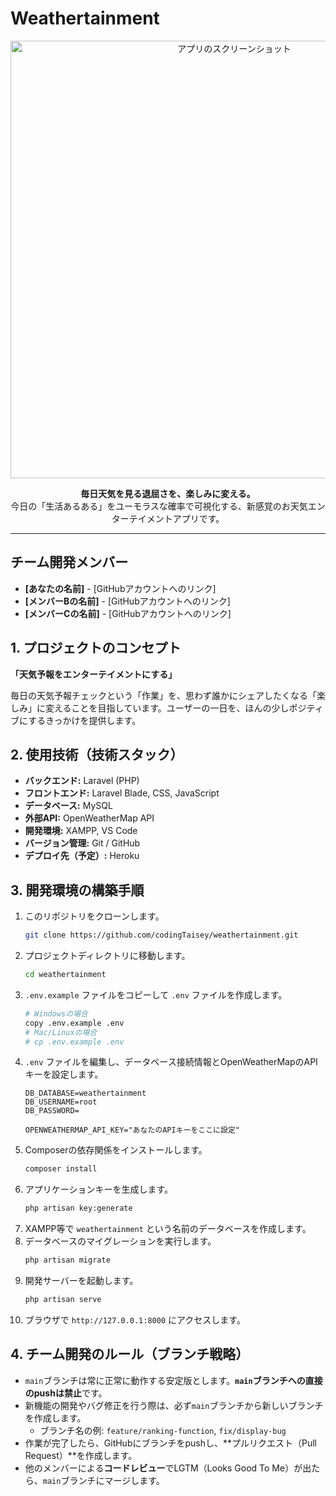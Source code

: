 # Weathertainment

<p align="center">
  <!-- ここに後でアプリのスクリーンショットなどを挿入すると、より魅力的になります -->
  <img src="" alt="アプリのスクリーンショット" width="700">
</p>

<p align="center">
  <strong>毎日天気を見る退屈さを、楽しみに変える。</strong><br>
  今日の「生活あるある」をユーモラスな確率で可視化する、新感覚のお天気エンターテイメントアプリです。
</p>

---

## チーム開発メンバー

*   **[あなたの名前]** - [GitHubアカウントへのリンク]
*   **[メンバーBの名前]** - [GitHubアカウントへのリンク]
*   **[メンバーCの名前]** - [GitHubアカウントへのリンク]

## 1. プロジェクトのコンセプト

**「天気予報をエンターテイメントにする」**

毎日の天気予報チェックという「作業」を、思わず誰かにシェアしたくなる「楽しみ」に変えることを目指しています。ユーザーの一日を、ほんの少しポジティブにするきっかけを提供します。

## 2. 使用技術（技術スタック）

*   **バックエンド:** Laravel (PHP)
*   **フロントエンド:** Laravel Blade, CSS, JavaScript
*   **データベース:** MySQL
*   **外部API:** OpenWeatherMap API
*   **開発環境:** XAMPP, VS Code
*   **バージョン管理:** Git / GitHub
*   **デプロイ先（予定）:** Heroku

## 3. 開発環境の構築手順

1.  このリポジトリをクローンします。
    ```bash
    git clone https://github.com/codingTaisey/weathertainment.git
    ```
2.  プロジェクトディレクトリに移動します。
    ```bash
    cd weathertainment
    ```
3.  `.env.example` ファイルをコピーして `.env` ファイルを作成します。
    ```bash
    # Windowsの場合
    copy .env.example .env
    # Mac/Linuxの場合
    # cp .env.example .env
    ```
4.  `.env` ファイルを編集し、データベース接続情報とOpenWeatherMapのAPIキーを設定します。
    ```env
    DB_DATABASE=weathertainment
    DB_USERNAME=root
    DB_PASSWORD=

    OPENWEATHERMAP_API_KEY="あなたのAPIキーをここに設定"
    ```
5.  Composerの依存関係をインストールします。
    ```bash
    composer install
    ```
6.  アプリケーションキーを生成します。
    ```bash
    php artisan key:generate
    ```
7.  XAMPP等で `weathertainment` という名前のデータベースを作成します。
8.  データベースのマイグレーションを実行します。
    ```bash
    php artisan migrate
    ```
9.  開発サーバーを起動します。
    ```bash
    php artisan serve
    ```
10. ブラウザで `http://127.0.0.1:8000` にアクセスします。

## 4. チーム開発のルール（ブランチ戦略）

*   `main`ブランチは常に正常に動作する安定版とします。**`main`ブランチへの直接のpushは禁止**です。
*   新機能の開発やバグ修正を行う際は、必ず`main`ブランチから新しいブランチを作成します。
    *   ブランチ名の例: `feature/ranking-function`, `fix/display-bug`
*   作業が完了したら、GitHubにブランチをpushし、**プルリクエスト（Pull Request）**を作成します。
*   他のメンバーによる**コードレビュー**でLGTM（Looks Good To Me）が出たら、`main`ブランチにマージします。